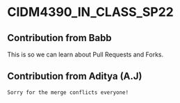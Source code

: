 # CIDM4390_IN_CLASS_SP22

## Contribution from Babb

This is so we can learn about Pull Requests and Forks.

## Contribution from Aditya (A.J)

    Sorry for the merge conflicts everyone!